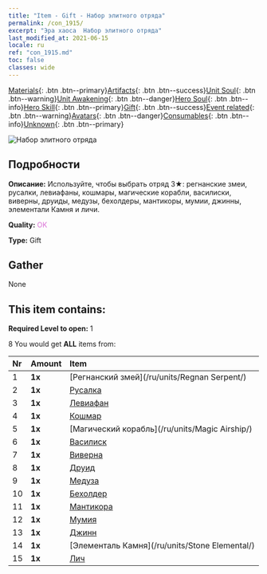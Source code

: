 ```yaml
---
title: "Item - Gift - Набор элитного отряда"
permalink: /con_1915/
excerpt: "Эра хаоса  Набор элитного отряда"
last_modified_at: 2021-06-15
locale: ru
ref: "con_1915.md"
toc: false
classes: wide
---
```

 [Materials](/ItemsRU/){: .btn .btn--primary}[Artifacts](/ItemsRU/Artifacts/){: .btn .btn--success}[Unit Soul](/ItemsRU/UnitSoul/){: .btn .btn--warning}[Unit Awakening](/ItemsRU/UnitAwakening/){: .btn .btn--danger}[Hero Soul](/ItemsRU/HeroSoul/){: .btn .btn--info}[Hero Skill](/ItemsRU/HeroSkill/){: .btn .btn--primary}[Gift](/ItemsRU/Gift/){: .btn .btn--success}[Event related](/ItemsRU/Events/){: .btn .btn--warning}[Avatars](/ItemsRU/Avatars/){: .btn .btn--danger}[Consumables](/ItemsRU/Consumables/){: .btn .btn--info}[Unknown](/ItemsRU/Unknown/){: .btn .btn--primary}

 ![Набор элитного отряда](/images/t/i_907054.png)

## Подробности
 **Описание:** Используйте, чтобы выбрать отряд 3★: регнанские змеи, русалки, левиафаны, кошмары, магические корабли, василиски, виверны, друиды, медузы, бехолдеры, мантикоры, мумии, джинны, элементали Камня и личи.

 **Quality:** <span style="color: #DA70D6">OK</span>

 **Type:** Gift

## Gather

  None

## This item contains:

 **Required Level to open:** 1

 8 You would get **ALL** items  from:

  | Nr | Amount |     Item    |
  |:---|:-------|:------------|
  | 1 |  **1x** | [Регнанский змей](/ru/units/Regnan Serpent/) |  | 
  | 2 |  **1x** | [Русалка](/ru/units/Mermaid/) |  | 
  | 3 |  **1x** | [Левиафан](/ru/units/Revyaratan/) |  | 
  | 4 |  **1x** | [Кошмар](/ru/units/Nightmare/) |  | 
  | 5 |  **1x** | [Магический корабль](/ru/units/Magic Airship/) |  | 
  | 6 |  **1x** | [Василиск](/ru/units/Basilisk/) |  | 
  | 7 |  **1x** | [Виверна](/ru/units/Wyvern/) |  | 
  | 8 |  **1x** | [Друид](/ru/units/Druid/) |  | 
  | 9 |  **1x** | [Медуза](/ru/units/Medusa/) |  | 
  | 10 |  **1x** | [Бехолдер](/ru/units/Beholder/) |  | 
  | 11 |  **1x** | [Мантикора](/ru/units/Manticore/) |  | 
  | 12 |  **1x** | [Мумия](/ru/units/Mummy/) |  | 
  | 13 |  **1x** | [Джинн](/ru/units/Genie/) |  | 
  | 14 |  **1x** | [Элементаль Камня](/ru/units/Stone Elemental/) |  | 
  | 15 |  **1x** | [Лич](/ru/units/Lich/) |  | 
